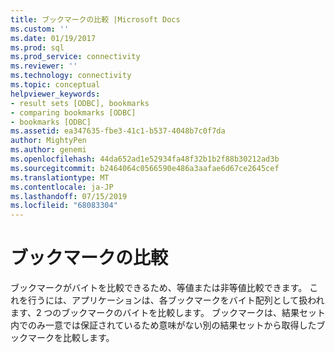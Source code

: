 ```yaml
---
title: ブックマークの比較 |Microsoft Docs
ms.custom: ''
ms.date: 01/19/2017
ms.prod: sql
ms.prod_service: connectivity
ms.reviewer: ''
ms.technology: connectivity
ms.topic: conceptual
helpviewer_keywords:
- result sets [ODBC], bookmarks
- comparing bookmarks [ODBC]
- bookmarks [ODBC]
ms.assetid: ea347635-fbe3-41c1-b537-4048b7c0f7da
author: MightyPen
ms.author: genemi
ms.openlocfilehash: 44da652ad1e52934fa48f32b1b2f88b30212ad3b
ms.sourcegitcommit: b2464064c0566590e486a3aafae6d67ce2645cef
ms.translationtype: MT
ms.contentlocale: ja-JP
ms.lasthandoff: 07/15/2019
ms.locfileid: "68083304"
---
```

# <a name="comparing-bookmarks"></a>ブックマークの比較
ブックマークがバイトを比較できるため、等値または非等値比較できます。 これを行うには、アプリケーションは、各ブックマークをバイト配列として扱われます、2 つのブックマークのバイトを比較します。 ブックマークは、結果セット内でのみ一意では保証されているため意味がない別の結果セットから取得したブックマークを比較します。
